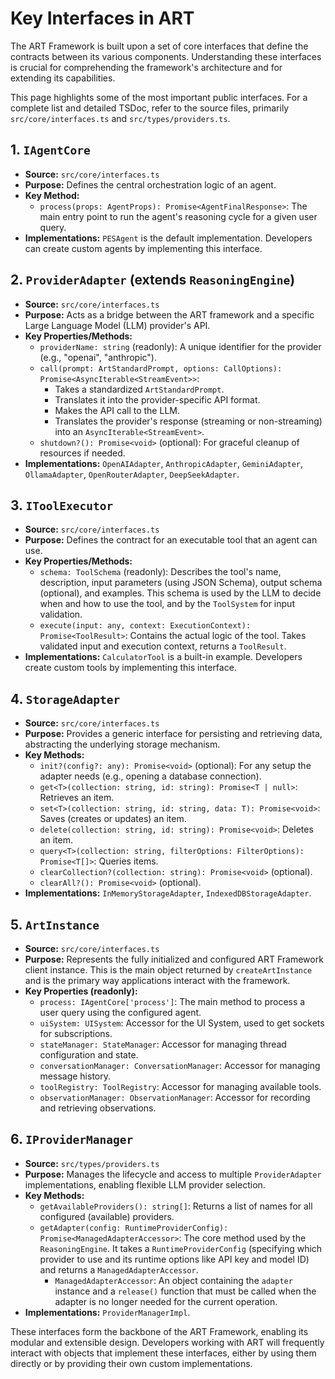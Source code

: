 # Key Interfaces in ART

The ART Framework is built upon a set of core interfaces that define the contracts between its various components. Understanding these interfaces is crucial for comprehending the framework's architecture and for extending its capabilities.

This page highlights some of the most important public interfaces. For a complete list and detailed TSDoc, refer to the source files, primarily `src/core/interfaces.ts` and `src/types/providers.ts`.

## 1. `IAgentCore`

*   **Source:** `src/core/interfaces.ts`
*   **Purpose:** Defines the central orchestration logic of an agent.
*   **Key Method:**
    *   `process(props: AgentProps): Promise<AgentFinalResponse>`: The main entry point to run the agent's reasoning cycle for a given user query.
*   **Implementations:** `PESAgent` is the default implementation. Developers can create custom agents by implementing this interface.

## 2. `ProviderAdapter` (extends `ReasoningEngine`)

*   **Source:** `src/core/interfaces.ts`
*   **Purpose:** Acts as a bridge between the ART framework and a specific Large Language Model (LLM) provider's API.
*   **Key Properties/Methods:**
    *   `providerName: string` (readonly): A unique identifier for the provider (e.g., "openai", "anthropic").
    *   `call(prompt: ArtStandardPrompt, options: CallOptions): Promise<AsyncIterable<StreamEvent>>`:
        *   Takes a standardized `ArtStandardPrompt`.
        *   Translates it into the provider-specific API format.
        *   Makes the API call to the LLM.
        *   Translates the provider's response (streaming or non-streaming) into an `AsyncIterable<StreamEvent>`.
    *   `shutdown?(): Promise<void>` (optional): For graceful cleanup of resources if needed.
*   **Implementations:** `OpenAIAdapter`, `AnthropicAdapter`, `GeminiAdapter`, `OllamaAdapter`, `OpenRouterAdapter`, `DeepSeekAdapter`.

## 3. `IToolExecutor`

*   **Source:** `src/core/interfaces.ts`
*   **Purpose:** Defines the contract for an executable tool that an agent can use.
*   **Key Properties/Methods:**
    *   `schema: ToolSchema` (readonly): Describes the tool's name, description, input parameters (using JSON Schema), output schema (optional), and examples. This schema is used by the LLM to decide when and how to use the tool, and by the `ToolSystem` for input validation.
    *   `execute(input: any, context: ExecutionContext): Promise<ToolResult>`: Contains the actual logic of the tool. Takes validated input and execution context, returns a `ToolResult`.
*   **Implementations:** `CalculatorTool` is a built-in example. Developers create custom tools by implementing this interface.

## 4. `StorageAdapter`

*   **Source:** `src/core/interfaces.ts`
*   **Purpose:** Provides a generic interface for persisting and retrieving data, abstracting the underlying storage mechanism.
*   **Key Methods:**
    *   `init?(config?: any): Promise<void>` (optional): For any setup the adapter needs (e.g., opening a database connection).
    *   `get<T>(collection: string, id: string): Promise<T | null>`: Retrieves an item.
    *   `set<T>(collection: string, id: string, data: T): Promise<void>`: Saves (creates or updates) an item.
    *   `delete(collection: string, id: string): Promise<void>`: Deletes an item.
    *   `query<T>(collection: string, filterOptions: FilterOptions): Promise<T[]>`: Queries items.
    *   `clearCollection?(collection: string): Promise<void>` (optional).
    *   `clearAll?(): Promise<void>` (optional).
*   **Implementations:** `InMemoryStorageAdapter`, `IndexedDBStorageAdapter`.

## 5. `ArtInstance`

*   **Source:** `src/core/interfaces.ts`
*   **Purpose:** Represents the fully initialized and configured ART Framework client instance. This is the main object returned by `createArtInstance` and is the primary way applications interact with the framework.
*   **Key Properties (readonly):**
    *   `process: IAgentCore['process']`: The main method to process a user query using the configured agent.
    *   `uiSystem: UISystem`: Accessor for the UI System, used to get sockets for subscriptions.
    *   `stateManager: StateManager`: Accessor for managing thread configuration and state.
    *   `conversationManager: ConversationManager`: Accessor for managing message history.
    *   `toolRegistry: ToolRegistry`: Accessor for managing available tools.
    *   `observationManager: ObservationManager`: Accessor for recording and retrieving observations.

## 6. `IProviderManager`

*   **Source:** `src/types/providers.ts`
*   **Purpose:** Manages the lifecycle and access to multiple `ProviderAdapter` implementations, enabling flexible LLM provider selection.
*   **Key Methods:**
    *   `getAvailableProviders(): string[]`: Returns a list of names for all configured (available) providers.
    *   `getAdapter(config: RuntimeProviderConfig): Promise<ManagedAdapterAccessor>`: The core method used by the `ReasoningEngine`. It takes a `RuntimeProviderConfig` (specifying which provider to use and its runtime options like API key and model ID) and returns a `ManagedAdapterAccessor`.
        *   `ManagedAdapterAccessor`: An object containing the `adapter` instance and a `release()` function that must be called when the adapter is no longer needed for the current operation.
*   **Implementations:** `ProviderManagerImpl`.

These interfaces form the backbone of the ART Framework, enabling its modular and extensible design. Developers working with ART will frequently interact with objects that implement these interfaces, either by using them directly or by providing their own custom implementations.